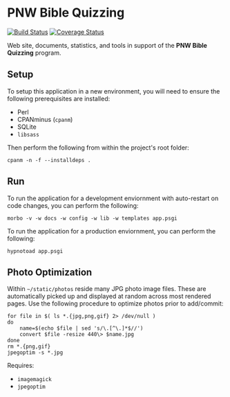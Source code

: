 # PNW Bible Quizzing

[![Build Status](https://travis-ci.org/gryphonshafer/pnwquizzing.svg)](https://travis-ci.org/gryphonshafer/pnwquizzing)
[![Coverage Status](https://coveralls.io/repos/gryphonshafer/pnwquizzing/badge.png)](https://coveralls.io/r/gryphonshafer/pnwquizzing)

Web site, documents, statistics, and tools in support of the **PNW Bible
Quizzing** program.

## Setup

To setup this application in a new environment, you will need to ensure the
following prerequisites are installed:

- Perl
- CPANminus (`cpanm`)
- SQLite
- `libsass`

Then perform the following from within the project's root folder:

    cpanm -n -f --installdeps .

## Run

To run the application for a development enviornment with auto-restart on code
changes, you can perform the following:

    morbo -v -w docs -w config -w lib -w templates app.psgi

To run the application for a production enviornment, you can perform the
following:

    hypnotoad app.psgi

## Photo Optimization

Within `~/static/photos` reside many JPG photo image files. These are
automatically picked up and displayed at random across most rendered pages.
Use the following procedure to optimize photos prior to add/commit:

    for file in $( ls *.{jpg,png,gif} 2> /dev/null )
    do
        name=$(echo $file | sed 's/\.[^\.]*$//')
        convert $file -resize 440\> $name.jpg
    done
    rm *.{png,gif}
    jpegoptim -s *.jpg

Requires:

- `imagemagick`
- `jpegoptim`
